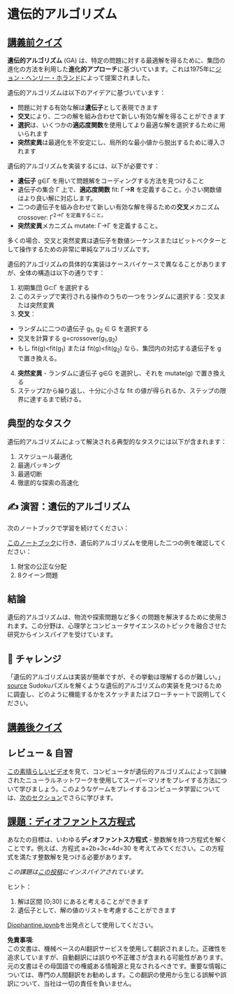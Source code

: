 # 遺伝的アルゴリズム

## [講義前クイズ](https://red-field-0a6ddfd03.1.azurestaticapps.net/quiz/121)

**遺伝的アルゴリズム** (GA) は、特定の問題に対する最適解を得るために、集団の進化の方法を利用した**進化的アプローチ**に基づいています。これは1975年に[ジョン・ヘンリー・ホランド](https://wikipedia.org/wiki/John_Henry_Holland)によって提案されました。

遺伝的アルゴリズムは以下のアイデアに基づいています：

* 問題に対する有効な解は**遺伝子**として表現できます
* **交叉**により、二つの解を組み合わせて新しい有効な解を得ることができます
* **選択**は、いくつかの**適応度関数**を使用してより最適な解を選択するために用いられます
* **突然変異**は最適化を不安定にし、局所的な最小値から脱出するために導入されます

遺伝的アルゴリズムを実装するには、以下が必要です：

 * **遺伝子** g∈Γ を用いて問題解をコーディングする方法を見つけること
 * 遺伝子の集合 Γ 上で、**適応度関数** fit: Γ→**R** を定義すること。小さい関数値はより良い解に対応します。
 * 二つの遺伝子を組み合わせて新しい有効な解を得るための**交叉**メカニズム crossover: Γ<sup>2</sub>→Γ を定義すること。
 * **突然変異**メカニズム mutate: Γ→Γ を定義すること。

多くの場合、交叉と突然変異は遺伝子を数値シーケンスまたはビットベクターとして操作するための非常に単純なアルゴリズムです。

遺伝的アルゴリズムの具体的な実装はケースバイケースで異なることがありますが、全体の構造は以下の通りです：

1. 初期集団 G⊂Γ を選択する
2. このステップで実行される操作のうちの一つをランダムに選択する：交叉または突然変異
3. **交叉**：
  * ランダムに二つの遺伝子 g<sub>1</sub>, g<sub>2</sub> ∈ G を選択する
  * 交叉を計算する g=crossover(g<sub>1</sub>,g<sub>2</sub>)
  * もし fit(g)<fit(g<sub>1</sub>) または fit(g)<fit(g<sub>2</sub>) なら、集団内の対応する遺伝子を g で置き換える。
4. **突然変異** - ランダムに遺伝子 g∈G を選択し、それを mutate(g) で置き換える
5. ステップ2から繰り返し、十分に小さな fit の値が得られるか、ステップの限界に達するまで続ける。

## 典型的なタスク

遺伝的アルゴリズムによって解決される典型的なタスクには以下が含まれます：

1. スケジュール最適化
1. 最適パッキング
1. 最適切断
1. 徹底的な探索の高速化

## ✍️ 演習：遺伝的アルゴリズム

次のノートブックで学習を続けてください：

[このノートブック](../../../../../lessons/6-Other/21-GeneticAlgorithms/Genetic.ipynb)に行き、遺伝的アルゴリズムを使用した二つの例を確認してください：

1. 財宝の公正な分配
1. 8クイーン問題

## 結論

遺伝的アルゴリズムは、物流や探索問題など多くの問題を解決するために使用されます。この分野は、心理学とコンピュータサイエンスのトピックを融合させた研究からインスパイアを受けています。

## 🚀 チャレンジ

「遺伝的アルゴリズムは実装が簡単ですが、その挙動は理解するのが難しい。」[source](https://wikipedia.org/wiki/Genetic_algorithm) Sudokuパズルを解くような遺伝的アルゴリズムの実装を見つけるために調査し、どのように機能するかをスケッチまたはフローチャートで説明してください。

## [講義後クイズ](https://red-field-0a6ddfd03.1.azurestaticapps.net/quiz/221)

## レビュー & 自習

[この素晴らしいビデオ](https://www.youtube.com/watch?v=qv6UVOQ0F44)を見て、コンピュータが遺伝的アルゴリズムによって訓練されたニューラルネットワークを使用してスーパーマリオをプレイする方法について学びましょう。このようなゲームをプレイするコンピュータ学習については、[次のセクション](../22-DeepRL/README.md)でさらに学びます。

## [課題：ディオファントス方程式](../../../../../lessons/6-Other/21-GeneticAlgorithms/Diophantine.ipynb)

あなたの目標は、いわゆる**ディオファントス方程式** - 整数解を持つ方程式を解くことです。例えば、方程式 a+2b+3c+4d=30 を考えてみてください。この方程式を満たす整数解を見つける必要があります。

*この課題は[この投稿](https://habr.com/post/128704/)にインスパイアされています。*

ヒント：

1. 解は区間 [0;30] にあると考えることができます
1. 遺伝子として、解の値のリストを考慮することができます

[Diophantine.ipynb](../../../../../lessons/6-Other/21-GeneticAlgorithms/Diophantine.ipynb)を出発点として使用してください。

**免責事項**:  
この文書は、機械ベースのAI翻訳サービスを使用して翻訳されました。正確性を追求していますが、自動翻訳には誤りや不正確さが含まれる可能性があります。元の文書はその母国語での権威ある情報源と見なされるべきです。重要な情報については、専門の人間翻訳をお勧めします。この翻訳の使用から生じる誤解や誤訳について、当社は一切の責任を負いません。